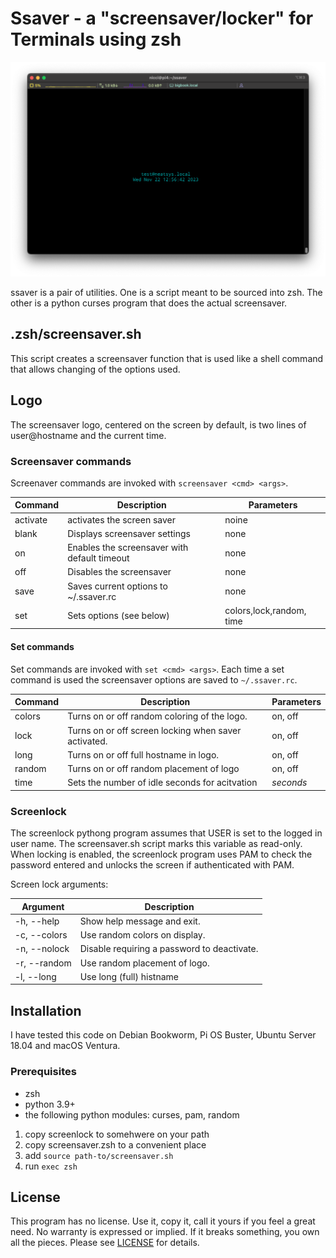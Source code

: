 # Ssaver - a "screensaver/locker" for Terminals using zsh

![](iTerm2_Screenshot.png)

ssaver is a pair of utilities. One is a script meant to be sourced into zsh. The other is a python curses
program that does the actual screensaver. 

## .zsh/screensaver.sh
This script creates a screensaver function that is used like a shell command that allows changing of the 
options used. 

## Logo 
The screensaver logo, centered on the screen by default, is two lines of user@hostname and the current time. 

### Screensaver commands
Screenaver commands are invoked with ```screensaver <cmd> <args>```.

|Command|Description                                      |Parameters                |
|----------|----------------------------------------------|--------------------------|
| activate | activates the screen saver                   | noine                    |
| blank    | Displays screensaver settings                | none                     |
| on       | Enables the screensaver with default timeout | none                     |
| off      | Disables the screensaver                     | none                     |
| save     | Saves current options to ~/.ssaver.rc        | none                     |
| set      | Sets options  (see below)                    | colors,lock,random, time |

#### Set commands

Set commands are invoked with ```set <cmd> <args>```. Each time a set command is used the 
screensaver options are saved to ```~/.ssaver.rc```.

|Command|Description                                          |Parameters                |
|-------|-----------------------------------------------------|--------------------------|
|colors |Turns on or off random coloring of the logo.         |on, off                   |
| lock  |Turns on or off screen locking when saver activated. |on, off                   |
| long  |Turns on or off full hostname in logo.               |on, off                   |
|random |Turns on or off random placement of logo             |on, off                   |
| time  |Sets the number of idle seconds for acitvation       | *seconds*                |


### Screenlock
The screenlock pythong program assumes that USER is set to the logged in user name. The screensaver.sh script marks this variable as read-only. When locking is enabled, the screenlock program uses PAM to check the password entered and unlocks the screen if authenticated with PAM. 

Screen lock arguments:

| Argument     | Description                                |
|--------------|--------------------------------------------|
| -h, --help   | Show help message and exit.                |
| -c, --colors | Use random colors on display.              |
| -n, --nolock | Disable requiring a password to deactivate.|
| -r, --random | Use random placement of logo.              |
| -l, --long   | Use long (full) histname                   |

## Installation

I have tested this code on Debian Bookworm, Pi OS Buster, Ubuntu Server 18.04 and macOS Ventura.

### Prerequisites 
* zsh
* python 3.9+
* the following python modules: curses, pam, random

1. copy screenlock to somehwere on your path
2. copy  screensaver.zsh to a convenient place
3. add ```source path-to/screensaver.sh```
4. run ```exec zsh```


## License
This program has no license. Use it, copy it, call it yours if you feel a great need. No warranty is expressed or implied. If it breaks something, you own all the pieces. Please see [LICENSE](LICENSE) for details. 
